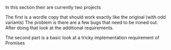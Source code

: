 In this section their are currently two projects

The first is a wordle copy that should work exactly like the original (with odd variants)
The problem is there are a few bugs that need to be ironed out.
After doing that look at the additional requirements. 

The second part is a basic look at a tricky implementation requirement of Promises



